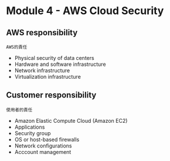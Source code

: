 # Module 4 - AWS Cloud Security

## AWS responsibility
`AWS的責任`
* Physical security of data centers
* Hardware and software infrastructure
* Network infrastructure
* Virtualization infrastructure

## Customer responsibility
`使用者的責任`
* Amazon Elastic Compute Cloud (Amazon EC2)
* Applications
* Security group
* OS or host-based firewalls
* Network configurations
* Acccount management
